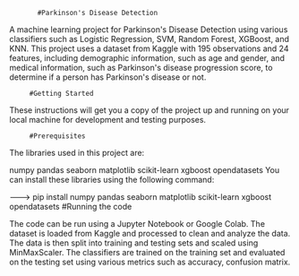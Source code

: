   
           #Parkinson's Disease Detection
           
A machine learning project for Parkinson's Disease Detection using various classifiers such as Logistic Regression, SVM, Random Forest, XGBoost, and KNN. 
This project uses a dataset from Kaggle with 195 observations and 24 features, including demographic information, such as age and gender, and medical information, such as Parkinson's disease progression score, to determine if a person has Parkinson's disease or not.

         #Getting Started
         
These instructions will get you a copy of the project up and running on your local machine for development and testing purposes.

         #Prerequisites
The libraries used in this project are:

numpy
pandas
seaborn
matplotlib
scikit-learn
xgboost
opendatasets
You can install these libraries using the following command:

---> pip install numpy pandas seaborn matplotlib scikit-learn xgboost opendatasets
        #Running the code

The code can be run using a Jupyter Notebook or Google Colab. 
The dataset is loaded from Kaggle and processed to clean and analyze the data. 
The data is then split into training and testing sets and scaled using MinMaxScaler. 
The classifiers are trained on the training set and evaluated on the testing set using various metrics such as accuracy, confusion matrix.

